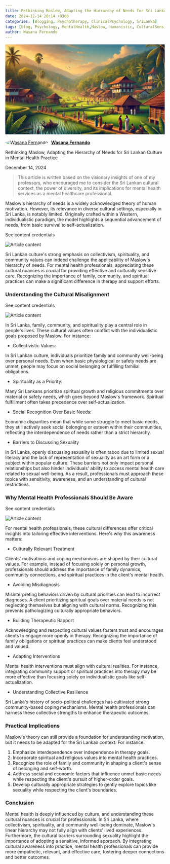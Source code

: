 ```yaml
---
title: Rethinking Maslow, Adapting the Hierarchy of Needs for Sri Lankan Culture in Mental Health Practice
date: 2024-12-14 20:14 +0300
categories: [Blogging, Psychotherapy, ClinicalPsychology, SriLanka]
tags: [blog, Psychology, MentalHealth,Maslow, Humanistic, CulturalSensitivity,CulturalDiversity, CulturalAdaptation,SrilankanCulture]
author: Wasana Fernando
---
```


![Desktop View](assets/1734190341393.png)


<div style="display: flex; align-items: center;">
  <a href="https://www.linkedin.com/in/wasana-fernando-37870295/" target="_blank">
    <img src="https://media.licdn.com/dms/image/v2/D5603AQGNxrYyaj4sKQ/profile-displayphoto-shrink_100_100/profile-displayphoto-shrink_100_100/0/1675773096993?e=1750896000&v=beta&t=QMxNWDG-LjlabMxd6Kkszb2B0yh0u9aE-RMgKn9Qr3U" alt="Wasana Fernando" width="50" height="50" style="border-radius: 50%; margin-right: 10px;">
  </a>
  <a href="https://www.linkedin.com/in/wasana-fernando-37870295/" target="_blank" style="font-weight: bold;">Wasana Fernando</a>
</div>


Rethinking Maslow, Adapting the Hierarchy of Needs for Sri Lankan Culture in Mental Health Practice

December 14, 2024

> This article is written based on the visionary insights of one of my professors, who encouraged me to consider the Sri Lankan cultural context, the power of diversity, and its implications for mental health services as a mental healthcare professional.

Maslow's hierarchy of needs is a widely acknowledged theory of human motivation. However, its relevance in diverse cultural settings, especially in Sri Lanka, is notably limited. Originally crafted within a Western, individualistic paradigm, the model highlights a sequential advancement of needs, from basic survival to self-actualization.

See content credentials

![Article content](https://media.licdn.com/dms/image/v2/D5612AQGs6_cYWaDuaw/article-inline_image-shrink_1000_1488/article-inline_image-shrink_1000_1488/0/1734191179213?e=1750896000&v=beta&t=NTwrhQnPcRcfWGSLyr1AkUfeeYGP7YUt840h7-JylfA)

Sri Lankan culture's strong emphasis on collectivism, spirituality, and community values can indeed challenge the applicability of Maslow's hierarchy of needs. For mental health professionals, appreciating these cultural nuances is crucial for providing effective and culturally sensitive care. Recognizing the importance of family, community, and spiritual practices can make a significant difference in therapy and support efforts.

### Understanding the Cultural Misalignment

See content credentials

![Article content](https://media.licdn.com/dms/image/v2/D5612AQEE0ibFUcw97w/article-inline_image-shrink_1000_1488/article-inline_image-shrink_1000_1488/0/1734190377204?e=1750896000&v=beta&t=k8K3dPiSNWvkG2Wnm5yikDxjyRT4uFmW3PWI1E3-MI4)

In Sri Lanka, family, community, and spirituality play a central role in people's lives. These cultural values often conflict with the individualistic goals proposed by Maslow. For instance:

-   Collectivistic Values:

In Sri Lankan culture, individuals prioritize family and community well-being over personal needs. Even when basic physiological or safety needs are unmet, people may focus on social belonging or fulfilling familial obligations.

-   Spirituality as a Priority:

Many Sri Lankans prioritize spiritual growth and religious commitments over material or safety needs, which goes beyond Maslow's framework. Spiritual fulfillment often takes precedence over self-actualization.

-   Social Recognition Over Basic Needs:

Economic disparities mean that while some struggle to meet basic needs, they still actively seek social belonging or esteem within their communities, reflecting the interdependence of needs rather than a strict hierarchy.

-   Barriers to Discussing Sexuality

In Sri Lanka, openly discussing sexuality is often taboo due to limited sexual literacy and the lack of representation of sexuality as an art form or a subject within popular culture. These barriers not only impact personal relationships but also hinder individuals' ability to access mental health care related to sexual well-being. As a result, professionals must approach these topics with sensitivity, awareness, and an understanding of cultural restrictions.

### Why Mental Health Professionals Should Be Aware

See content credentials

![Article content](https://media.licdn.com/dms/image/v2/D5612AQGWCpJWjg61YQ/article-inline_image-shrink_1000_1488/article-inline_image-shrink_1000_1488/0/1734190811312?e=1750896000&v=beta&t=oIVs_FYUa3YwZCt_GxgwhNzZEgdhbZFNql_d4mJHLIc)

For mental health professionals, these cultural differences offer critical insights into tailoring effective interventions. Here's why this awareness matters:

-   Culturally Relevant Treatment

Clients' motivations and coping mechanisms are shaped by their cultural values. For example, instead of focusing solely on personal growth, professionals should address the importance of family dynamics, community connections, and spiritual practices in the client's mental health.

-   Avoiding Misdiagnosis

Misinterpreting behaviors driven by cultural priorities can lead to incorrect diagnoses. A client prioritizing spiritual goals over material needs is not neglecting themselves but aligning with cultural norms. Recognizing this prevents pathologizing culturally appropriate behaviors.

-   Building Therapeutic Rapport

Acknowledging and respecting cultural values fosters trust and encourages clients to engage more openly in therapy. Recognizing the importance of family obligations or spiritual practices can make clients feel understood and valued.

-   Adapting Interventions

Mental health interventions must align with cultural realities. For instance, integrating community support or spiritual practices into therapy may be more effective than focusing solely on individualistic goals like self-actualization.

-   Understanding Collective Resilience

Sri Lanka's history of socio-political challenges has cultivated strong community-based coping mechanisms. Mental health professionals can harness these collective strengths to enhance therapeutic outcomes.

### Practical Implications

Maslow's theory can still provide a foundation for understanding motivation, but it needs to be adapted for the Sri Lankan context. For instance:

1.  Emphasize interdependence over independence in therapy goals.
2.  Incorporate spiritual and religious values into mental health practices.
3.  Recognize the role of family and community in shaping a client's sense of belonging and self-worth.
4.  Address social and economic factors that influence unmet basic needs while respecting the client's pursuit of higher-order goals.
5.  Develop culturally appropriate strategies to gently explore topics like sexuality while respecting the client's boundaries.

### Conclusion

Mental health is deeply influenced by culture, and understanding these cultural nuances is crucial for professionals. In Sri Lanka, where collectivism, spirituality, and community well-being dominate, Maslow's linear hierarchy may not fully align with clients' lived experiences. Furthermore, the cultural barriers surrounding sexuality highlight the importance of adopting a sensitive, informed approach. By integrating cultural awareness into practice, mental health professionals can provide more empathetic, relevant, and effective care, fostering deeper connections and better outcomes.